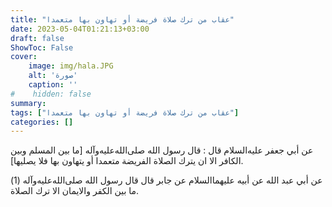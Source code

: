 ```yaml
---
title: "عقاب من ترك صلاة فريضة أو تهاون بها متعمدا"
date: 2023-05-04T01:21:13+03:00
draft: false
ShowToc: False
cover:
    image: img/hala.JPG
    alt: 'صورة'
    caption: ''
#    hidden: false
summary: 
tags: ["عقاب من ترك صلاة فريضة أو تهاون بها متعمدا"]
categories: []
---
```

عن أبي جعفر عليه‌السلام قال :
قال رسول الله صلى‌الله‌عليه‌وآله [ما بين المسلم وبين الكافر الا ان يترك الصلاة
الفريضة متعمدا أو يتهاون بها فلا يصليها].

عن أبي عبد الله عن أبيه عليهما‌السلام عن جابر
قال قال رسول الله صلى‌الله‌عليه‌وآله (1) ما بين الكفر والايمان الا ترك الصلاة.

